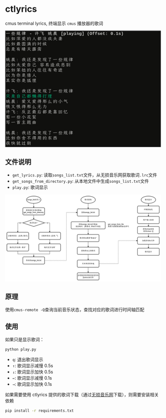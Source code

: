 # ctlyrics

cmus terminal lyrics, 终端显示 `cmus` 播放器的歌词

![ctlyrics](README/ctlyrics.jpg)

## 文件说明

- `get_lyrics.py`: 读取`songs_list.txt`文件，从无损音乐网获取歌词`.lrc`文件
- `get_songs_from_directory.py`: 从本地文件中生成`songs_list.txt`文件
- `play.py`: 歌词显示

![flowchart](README/flowchart.jpg)

## 原理

使用`cmus-remote -Q`查询当前音乐状态，查找对应的歌词进行时间轴匹配

## 使用

如果只是显示歌词：

```bash
python play.py
```

- `q`: 退出歌词显示
- `↑`: 歌词显示减慢 0.5s
- `↓`: 歌词显示加快 0.5s
- `←`: 歌词显示减慢 0.1s
- `→`: 歌词显示加快 0.1s

如果需要使用 ctlyrics 提供的歌词下载（通过[无损音乐网](https://www.sq0527.cn/)下载），则需要安装相关依赖

```bash
pip install -r requirements.txt
```
